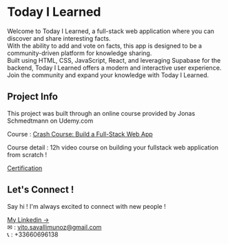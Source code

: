# Today I Learned

Welcome to Today I Learned, a full-stack web application where you can discover and share interesting facts.<br /> With the ability to add and vote on facts, this app is designed to be a community-driven platform for knowledge sharing.<br /> Built using HTML, CSS, JavaScript, React, and leveraging Supabase for the backend, Today I Learned offers a modern and interactive user experience.<br /> Join the community and expand your knowledge with Today I Learned.

## Project Info

This project was built through an online course provided by Jonas Schmedtmann on Udemy.com

Course : [Crash Course: Build a Full-Stack Web App](https://www.udemy.com/course/full-stack-crash-course/)

Course detail : 12h video course on building your fullstack web application from scratch !

[Certification](https://www.udemy.com/certificate/UC-f5d14777-728c-4544-b880-34001a5bc166/)

## Let's Connect !

Say hi ! I'm always excited to connect with new people !

[My Linkedin &#8594;](https://www.linkedin.com/in/vito-savalli/)  
&#9993; : vito.savallimunoz@gmail.com  
&#128222; : +33660696138
